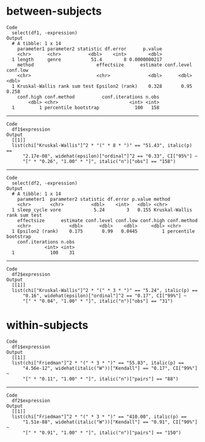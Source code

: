 # between-subjects

    Code
      select(df1, -expression)
    Output
      # A tibble: 1 x 14
        parameter1 parameter2 statistic df.error      p.value
        <chr>      <chr>          <dbl>    <int>        <dbl>
      1 length     genre           51.4        8 0.0000000217
        method                       effectsize      estimate conf.level conf.low
        <chr>                        <chr>              <dbl>      <dbl>    <dbl>
      1 Kruskal-Wallis rank sum test Epsilon2 (rank)    0.328       0.95    0.258
        conf.high conf.method          conf.iterations n.obs
            <dbl> <chr>                          <int> <int>
      1         1 percentile bootstrap             100   158

---

    Code
      df1$expression
    Output
      [[1]]
      list(chi["Kruskal-Wallis"]^2 * "(" * 8 * ")" == "51.43", italic(p) == 
          "2.17e-08", widehat(epsilon)["ordinal"]^2 == "0.33", CI["95%"] ~ 
          "[" * "0.26", "1.00" * "]", italic("n")["obs"] == "158")
      

---

    Code
      select(df2, -expression)
    Output
      # A tibble: 1 x 14
        parameter1  parameter2 statistic df.error p.value method                      
        <chr>       <chr>          <dbl>    <int>   <dbl> <chr>                       
      1 sleep_cycle vore            5.24        3   0.155 Kruskal-Wallis rank sum test
        effectsize      estimate conf.level conf.low conf.high conf.method         
        <chr>              <dbl>      <dbl>    <dbl>     <dbl> <chr>               
      1 Epsilon2 (rank)    0.175       0.99   0.0445         1 percentile bootstrap
        conf.iterations n.obs
                  <int> <int>
      1             100    31

---

    Code
      df2$expression
    Output
      [[1]]
      list(chi["Kruskal-Wallis"]^2 * "(" * 3 * ")" == "5.24", italic(p) == 
          "0.16", widehat(epsilon)["ordinal"]^2 == "0.17", CI["99%"] ~ 
          "[" * "0.04", "1.00" * "]", italic("n")["obs"] == "31")
      

# within-subjects

    Code
      df1$expression
    Output
      [[1]]
      list(chi["Friedman"]^2 * "(" * 3 * ")" == "55.83", italic(p) == 
          "4.56e-12", widehat(italic("W"))["Kendall"] == "0.17", CI["99%"] ~ 
          "[" * "0.11", "1.00" * "]", italic("n")["pairs"] == "88")
      

---

    Code
      df2$expression
    Output
      [[1]]
      list(chi["Friedman"]^2 * "(" * 3 * ")" == "410.00", italic(p) == 
          "1.51e-88", widehat(italic("W"))["Kendall"] == "0.91", CI["90%"] ~ 
          "[" * "0.91", "1.00" * "]", italic("n")["pairs"] == "150")
      

